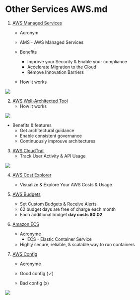 # Other Services AWS.md

1) [AWS Managed Services](https://aws.amazon.com/managed-services/)
   * Acronym
    * AMS - AWS Managed Services
    * Benefits
      * Improve your Security & Enable your compliance
      * Accelerate Migration to the Cloud
      * Remove Innovation Barriers
    
   * How it works

[<img src="https://i.imgur.com/PuRxqxg.png">](https://i.imgur.com/PuRxqxg.png)

2) [AWS Well-Architected Tool](https://us-east-2.console.aws.amazon.com/wellarchitected/home?region=us-east-2#/welcome)
   * How it works

[<img src="https://i.imgur.com/wq4OG7C.png">](https://i.imgur.com/wq4OG7C.png)

   * Benefits & features
      * Get architectural guidance
      * Enable consistent governance
      * Continuously improuve architectures
      
3) [AWS CloudTrail](https://docs.aws.amazon.com/awscloudtrail/latest/userguide/cloudtrail-user-guide.html?icmpid=docs_cloudtrail_console)
   * Track User Activity & API Usage

[<img src="https://i.imgur.com/TEEbN9F.png">](https://i.imgur.com/TEEbN9F.png)

4) [AWS Cost Explorer](https://docs.aws.amazon.com/awsaccountbilling/latest/aboutv2/ce-what-is.html)
   * Visualize & Explore Your AWS Costs & Usage

5) [AWS Budgets](https://docs.aws.amazon.com/awsaccountbilling/latest/aboutv2/budgets-managing-costs.html)
   * Set Custom Budgets & Receive Alerts
   * 62 budget days are free of charge each month
   * Each additional budget **day costs $0.02**

6) [Amazon ECS](https://docs.aws.amazon.com/AmazonECS/latest/developerguide/Welcome.html)
    * Acronyme
      * ECS - Elastic Container Service
    * Highly secure, reliable, & scalable way to run containers 

7) [AWS Config](https://aws.amazon.com/config/)
    * Acronyme
    
    * Good config (✓)
    * Bad config (x)

[<img src="https://i.imgur.com/uNrwNOL.png">](https://i.imgur.com/uNrwNOL.png)
